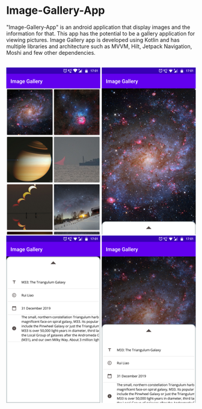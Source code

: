 # Image-Gallery-App
"Image-Gallery-App" is an android application that display images and the information for that. This app has the potential to be a gallery application for viewing pictures.
Image Gallery app is developed using Kotlin and has multiple libraries and architecture such as MVVM, Hilt, Jetpack Navigation, Moshi and few other dependencies. <br><br>

<img src="https://github.com/thulasiram-sarathy/Image-Gallery-App/blob/main/Screenshots/1.png" width="250" style="max-width:100%;"> <img src="https://github.com/thulasiram-sarathy/Image-Gallery-App/blob/main/Screenshots/2.png" width="250" style="max-width:100%;"> 
<img src="https://github.com/thulasiram-sarathy/Image-Gallery-App/blob/main/Screenshots/3.png" width="250" style="max-width:100%;"> <img src="https://github.com/thulasiram-sarathy/Image-Gallery-App/blob/main/Screenshots/four.png" width="250" style="max-width:100%;">  
</br></br>